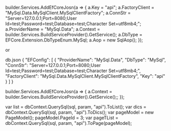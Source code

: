 builder.Services.AddEfCoreJosn(a => {
    a.Key = "api";
    a.FactoryClient = "MySql.Data.MySqlClient.MySqlClientFactory";
    a.ConnStr = "Server=127.0.0.1;Port=8080;User Id=test;Password=test;Database=test;Character Set=utf8mb4;";
    a.ProviderName = "MySql.Data";
    a.Context = builder.Services.BuildServiceProvider().GetService<TestDbContext>();
    a.DbType = EFCore.Extension.DbTypeEnum.MySql;
    a.Aop = new SqlAop();
});

or 

db.json
{
  "EFConfig": [
    {
      "ProviderName": "MySql.Data",
      "DbType": "MySql",
      "ConnStr": "Server=127.0.0.1;Port=8080;User Id=test;Password=test;Database=test;Character Set=utf8mb4;",
      "FactoryClient": "MySql.Data.MySqlClient.MySqlClientFactory",
      "Key": "api"
    }
  ]
}



builder.Services.AddEfCoreJosn(a => {
    a.Context = builder.Services.BuildServiceProvider().GetService<TestDbContext>();;
});

var list = dbContext.QuerySql(sql, param, "api").ToList<Model>();
var dics = dbContext.QuerySql(sql, param, "api").ToDics();
var pageModel = new PageModel();
pageModel.PageId = 3;
var pageTList = dbContext.QuerySql(sql, param, "api").ToPage<JbBusiApplySalaryDetail>(pageModel);
